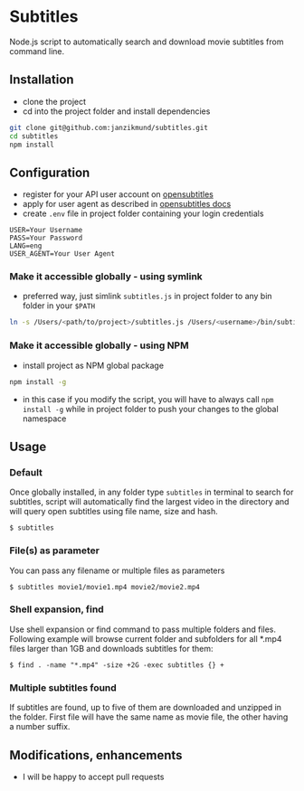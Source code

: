 # Subtitles
Node.js script to automatically search and download movie subtitles from command line.

## Installation
- clone the project
- cd into the project folder and install dependencies
```bash
git clone git@github.com:janzikmund/subtitles.git
cd subtitles
npm install
```

## Configuration
- register for your API user account on [opensubtitles](https://www.opensubtitles.org)
- apply for user agent as described in [opensubtitles docs](http://trac.opensubtitles.org/projects/opensubtitles/wiki/DevReadFirst)
- create `.env` file in project folder containing your login credentials
```
USER=Your Username
PASS=Your Password
LANG=eng
USER_AGENT=Your User Agent
```

### Make it accessible globally - using symlink
- preferred way, just simlink `subtitles.js` in project folder to any bin folder in your `$PATH`
```bash
ln -s /Users/<path/to/project>/subtitles.js /Users/<username>/bin/subtitles
```

### Make it accessible globally - using NPM
- install project as NPM global package
```bash
npm install -g
```
- in this case if you modify the script, you will have to always call `npm install -g` while in project folder to push your changes to the global namespace

## Usage

### Default
Once globally installed, in any folder type `subtitles` in terminal to search for subtitles, script will automatically find the largest video in the directory and will query open subtitles using file name, size and hash.

```console
$ subtitles
```

### File(s) as parameter
You can pass any filename or multiple files as parameters

```console
$ subtitles movie1/movie1.mp4 movie2/movie2.mp4
```

### Shell expansion, find
Use shell expansion or find command to pass multiple folders and files. Following example will browse current folder and subfolders for all *.mp4 files larger than 1GB and downloads subtitles for them: 

```console
$ find . -name "*.mp4" -size +2G -exec subtitles {} +
```

### Multiple subtitles found
If subtitles are found, up to five of them are downloaded and unzipped in the folder. First file will have the same name as movie file, the other having a number suffix.

## Modifications, enhancements
- I will be happy to accept pull requests
